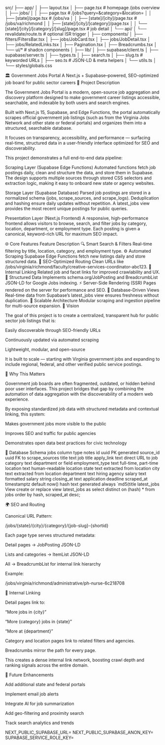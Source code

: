 src/
 ├── app/
 │    ├── layout.tsx
 │    ├── page.tsx                     # homepage /jobs overview
 │    ├── jobs/
 │    │    ├── page.tsx                # /jobs?query=&category=&location=
 │    │    ├── [state]/page.tsx        # /jobs/va
 │    │    ├── [state]/[city]/page.tsx # /jobs/va/richmond
 │    │    ├── [state]/[city]/[category]/page.tsx
 │    │    └── [state]/[city]/[category]/[slug]/page.tsx  # job detail
 │    └── api/
 │         └── revalidate/route.ts     # optional ISR trigger
 │
 ├── components/
 │    ├── filters/FiltersBar.tsx
 │    ├── jobs/JobCard.tsx
 │    ├── jobs/JobDetail.tsx
 │    ├── jobs/RelatedLinks.tsx
 │    ├── Pagination.tsx
 │    ├── Breadcrumbs.tsx
 │    └── ui/*                         # shadcn components
 │
 ├── lib/
 │    ├── supabase/client.ts
 │    ├── supabase/server.ts
 │    ├── types.ts
 │    ├── search.ts
 │    ├── slug.ts                      # keyworded URLs
 │    ├── seo.ts                       # JSON-LD & meta helpers
 │    └── utils.ts
 │
 └── styles/globals.css


🏛️ Government Jobs Portal
A Next.js + Supabase–powered, SEO-optimized job board for public sector careers
📖 Project Description

The Government Jobs Portal is a modern, open-source job aggregation and discovery platform designed to make government career listings accessible, searchable, and indexable by both users and search engines.

Built with Next.js 15, Supabase, and Edge Functions, the portal automatically scrapes official government job listings (such as from the Virginia Jobs Network and other state or federal portals) and organizes them into a structured, searchable database.

It focuses on transparency, accessibility, and performance — surfacing real-time, structured data in a user-friendly interface optimized for SEO and discoverability.

This project demonstrates a full end-to-end data pipeline:

Scraping Layer (Supabase Edge Functions)
Automated functions fetch job postings daily, clean and structure the data, and store them in Supabase.
The design supports multiple sources through stored CSS selectors and extraction logic, making it easy to onboard new state or agency websites.

Storage Layer (Supabase Database)
Parsed job postings are stored in a normalized schema (jobs, scrape_sources, and scrape_logs).
Deduplication and hashing ensure daily updates without repetition.
A latest_jobs view provides the most recent unique postings for public queries.

Presentation Layer (Next.js Frontend)
A responsive, high-performance frontend allows visitors to browse, search, and filter jobs by category, location, department, or employment type.
Each posting is given a canonical, keyword-rich URL for maximum SEO impact.

🌐 Core Features
Feature	Description
🔍 Smart Search & Filters	Real-time filtering by title, location, category, and employment type.
⚙️ Automated Scraping	Supabase Edge Functions fetch new listings daily and store structured data.
🧠 SEO-Optimized Routing	Clean URLs like /jobs/virginia/richmond/faculty/creative-services-coordinator-abc123.
🔗 Internal Linking	Related job and facet links for improved crawlability and UX.
🧾 Structured Data	Implements schema.org/JobPosting
 and BreadcrumbList JSON-LD for Google Jobs indexing.
⚡ Server-Side Rendering (SSR)	Pages rendered on the server for performance and SEO.
💾 Database-Driven Views	Real-time data from Supabase’s latest_jobs view ensures freshness without duplication.
🧱 Scalable Architecture	Modular scraping and ingestion pipeline for multi-source expansion.
🧭 Vision

The goal of this project is to create a centralized, transparent hub for public sector job listings that is:

Easily discoverable through SEO-friendly URLs

Continuously updated via automated scraping

Lightweight, modular, and open-source

It is built to scale — starting with Virginia government jobs and expanding to include regional, federal, and other verified public service postings.

🧩 Why This Matters

Government job boards are often fragmented, outdated, or hidden behind poor user interfaces.
This project bridges that gap by combining the automation of data aggregation with the discoverability of a modern web experience.

By exposing standardized job data with structured metadata and contextual linking, this system:

Makes government jobs more visible to the public

Improves SEO and traffic for public agencies

Demonstrates open data best practices for civic technology


🧩 Database Schema
jobs
column	type	notes
id	uuid PK	generated
source_id	uuid	FK to scrape_sources
title	text	job title
apply_link	text	direct URL to job
category	text	department or field
employment_type	text	full-time, part-time
location	text	human-readable location
state	text	extracted from location
city	text	extracted from location
department	text	hiring agency
salary	text	formatted salary string
closing_at	text	application deadline
scraped_at	timestamptz	default now()
hash	text generated always	`md5(title
latest_jobs View
create or replace view latest_jobs as
select distinct on (hash) *
from jobs
order by hash, scraped_at desc;



🌍 SEO and Routing

Canonical URL Pattern:

/jobs/{state}/{city}/{category}/{job-slug}-{shortid}


Each page type serves structured metadata:

Detail pages → JobPosting JSON-LD

Lists and categories → ItemList JSON-LD

All → BreadcrumbList for internal link hierarchy

Example:

/jobs/virginia/richmond/administrative/ph-nurse-6c218708

🔗 Internal Linking

Detail pages link to:

“More jobs in {city}”

“More {category} jobs in {state}”

“More at {department}”

Category and location pages link to related filters and agencies.

Breadcrumbs mirror the path for every page.

This creates a dense internal link network, boosting crawl depth and ranking signals across the entire domain.

🧠 Future Enhancements

Add additional state and federal portals

Implement email job alerts

Integrate AI for job summarization

Add geo-filtering and proximity search

Track search analytics and trends


NEXT_PUBLIC_SUPABASE_URL=<your-url>
NEXT_PUBLIC_SUPABASE_ANON_KEY=<your-key>
SUPABASE_SERVICE_ROLE_KEY=<your-service-key>
